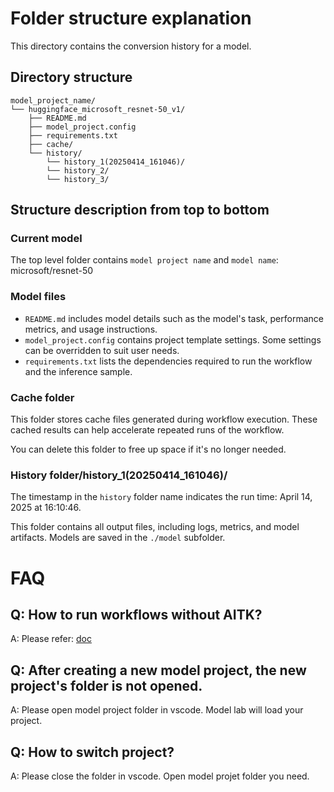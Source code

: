 # Folder structure explanation
This directory contains the conversion history for a model.

## Directory structure

```
model_project_name/
└── huggingface_microsoft_resnet-50_v1/
    ├── README.md
    ├── model_project.config
    ├── requirements.txt
    ├── cache/
    └── history/
        └── history_1(20250414_161046)/
        └── history_2/
        └── history_3/
```

## Structure description from top to bottom

### Current model
The top level folder contains `model project name` and `model name`: microsoft/resnet-50

### Model files
- `README.md` includes model details such as the model's task, performance metrics, and usage instructions.
- `model_project.config` contains project template settings. Some settings can be overridden to suit user needs.
- `requirements.txt` lists the dependencies required to run the workflow and the inference sample.

### Cache folder
This folder stores cache files generated during workflow execution. These cached results can help accelerate repeated runs of the workflow.

You can delete this folder to free up space if it's no longer needed.

### History folder/history_1(20250414_161046)/
The timestamp in the `history` folder name indicates the run time: April 14, 2025 at 16:10:46.

This folder contains all output files, including logs, metrics, and model artifacts. Models are saved in the `./model` subfolder.

# FAQ
## Q: How to run workflows without AITK?
A: Please refer: [doc](./README-without-AITK.md)

## Q: After creating a new model project, the new project's folder is not opened.
A: Please open model project folder in vscode. Model lab will load your project.

## Q: How to switch project?
A: Please close the folder in vscode. Open model projet folder you need.

